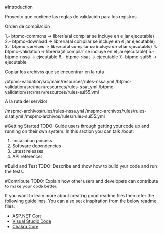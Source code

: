 #Introduction 

Proyecto que contiene las reglas de validación para los registros

Orden de compilación

1.- btpmc-commons -> librería(al compilar se incluye en el jar ejecutable)
2.- btpmc-download -> librería(al compilar se incluye en el jar ejecutable)
3.- btpmc-services -> librería(al compilar se incluye en el jar ejecutable)
4.- btpmc-validation -> librería(al compilar se incluye en el jar ejecutable)
5.- btpmc-nssa -> ejecutable
6.- btpmc-sisat -> ejecutable
7.- btpmc-sui55 -> ejecutable

Copiar los archivos que se encuentran en la ruta

/btpmc-validation/src/main/resources/rules-nssa.yml
/btpmc-validation/src/main/resources/rules-sisat.yml
/btpmc-validation/src/main/resources/rules-sui55.yml

A la ruta del servidor

/mspmc-archivos/rules/rules-nssa.yml
/mspmc-archivos/rules/rules-sisat.yml
/mspmc-archivos/rules/rules-sui55.yml

#Getting Started
TODO: Guide users through getting your code up and running on their own system. In this section you can talk about:
1.	Installation process
2.	Software dependencies
3.	Latest releases
4.	API references

#Build and Test
TODO: Describe and show how to build your code and run the tests. 

#Contribute
TODO: Explain how other users and developers can contribute to make your code better. 

If you want to learn more about creating good readme files then refer the following [guidelines](https://www.visualstudio.com/en-us/docs/git/create-a-readme). You can also seek inspiration from the below readme files:
- [ASP.NET Core](https://github.com/aspnet/Home)
- [Visual Studio Code](https://github.com/Microsoft/vscode)
- [Chakra Core](https://github.com/Microsoft/ChakraCore)